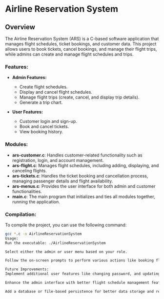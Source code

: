 # Airline Reservation System

## Overview
The Airline Reservation System (ARS) is a C-based software application that manages flight schedules, ticket bookings, and customer data. This project allows users to book tickets, cancel bookings, and manage their flight trips, while admins can create and manage flight schedules and trips.

### Features:
- **Admin Features:**
  - Create flight schedules.
  - Display and cancel flight schedules.
  - Manage flight trips (create, cancel, and display trip details).
  - Generate a trip chart.

- **User Features:**
  - Customer login and sign-up.
  - Book and cancel tickets.
  - View booking history.

### Modules:
- **ars-customer.c**: Handles customer-related functionality such as registration, login, and account management.
- **ars-flight.c**: Manages flight schedules, including adding, displaying, and canceling flights.
- **ars-tickets.c**: Handles the ticket booking and cancellation process, managing passenger details and flight availability.
- **ars-menus.c**: Provides the user interface for both admin and customer functionalities.
- **main.c**: The main program that initializes and ties all modules together, running the application.

### Compilation:
To compile the project, you can use the following command:

```bash
gcc *.c -o AirlineReservationSystem
Usage:
Run the executable: ./AirlineReservationSystem

Select either the admin or user menu based on your role.

Follow the on-screen prompts to perform various actions like booking flights, managing flight schedules, etc.

Future Improvements:
Implement additional user features like changing password, and updating personal details.

Enhance the admin interface with better flight schedule management features.

Add a database or file-based persistence for better data storage and retrieval.
